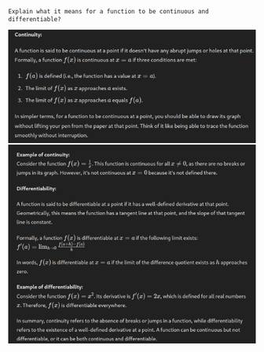 	Explain what it means for a function to be continuous and differentiable?

![](Pasted%20image%2020240528183029.png)
![](Pasted%20image%2020240528183112.png)

